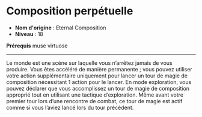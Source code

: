 # Composition perpétuelle

 * **Nom d'origine** : Eternal Composition
 * **Niveau** : 18


<p><strong>Prérequis</strong> muse virtuose</p>
<hr>
<p>Le monde est une scène sur laquelle vous n’arrêtez jamais de vous produire. Vous êtes accéléré de manière permanente ; vous pouvez utiliser votre action supplémentaire uniquement pour lancer un tour de magie de composition nécessitant 1 action pour le lancer. En mode exploration, vous pouvez déclarer que vous accomplissez un tour de magie de composition approprié tout en utilisant une tactique d’exploration. Même avant votre premier tour lors d’une rencontre de combat, ce tour de magie est actif comme si vous l’aviez lancé lors du tour précédent.</p>
